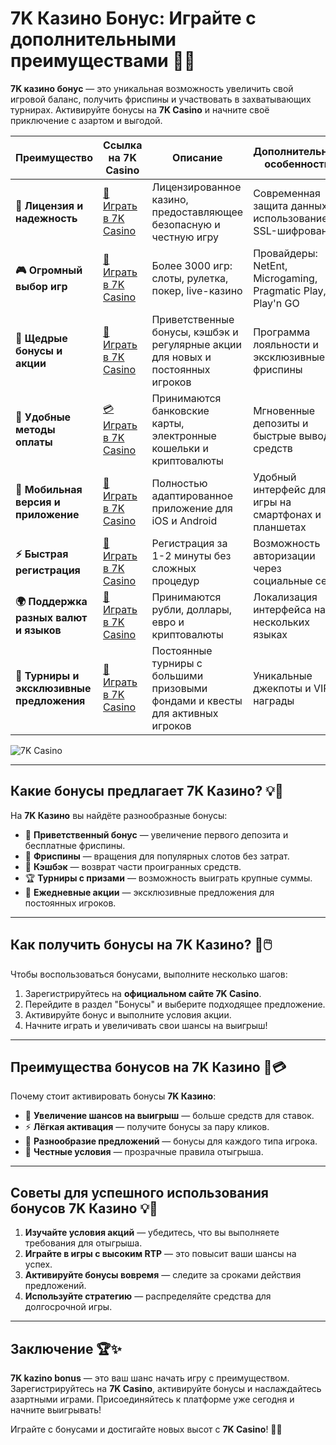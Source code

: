 # 7K Казино Бонус: Играйте с дополнительными преимуществами 🎁✨

**7K казино бонус** — это уникальная возможность увеличить свой игровой баланс, получить фриспины и участвовать в захватывающих турнирах. Активируйте бонусы на **7K Casino** и начните своё приключение с азартом и выгодой.

| **Преимущество**                      | **Ссылка на 7K Casino**                    | **Описание**                                       | **Дополнительные особенности**                     |
|----------------------------------------|--------------------------------------------|--------------------------------------------------|--------------------------------------------------|
| **🎰 Лицензия и надежность**           | [💎 Играть в 7K Casino](https://brandplay.link/BvQyFShp) | Лицензированное казино, предоставляющее безопасную и честную игру | Современная защита данных с использованием SSL-шифрования |
| **🎮 Огромный выбор игр**              | [🎉 Играть в 7K Casino](https://brandplay.link/BvQyFShp) | Более 3000 игр: слоты, рулетка, покер, live-казино | Провайдеры: NetEnt, Microgaming, Pragmatic Play, Play'n GO |
| **🎁 Щедрые бонусы и акции**           | [🎯 Играть в 7K Casino](https://brandplay.link/BvQyFShp) | Приветственные бонусы, кэшбэк и регулярные акции для новых и постоянных игроков | Программа лояльности и эксклюзивные фриспины |
| **💸 Удобные методы оплаты**           | [💳 Играть в 7K Casino](https://brandplay.link/BvQyFShp) | Принимаются банковские карты, электронные кошельки и криптовалюты | Мгновенные депозиты и быстрые выводы средств |
| **📱 Мобильная версия и приложение**   | [🚀 Играть в 7K Casino](https://brandplay.link/BvQyFShp) | Полностью адаптированное приложение для iOS и Android | Удобный интерфейс для игры на смартфонах и планшетах |
| **⚡ Быстрая регистрация**             | [🔑 Играть в 7K Casino](https://brandplay.link/BvQyFShp) | Регистрация за 1-2 минуты без сложных процедур | Возможность авторизации через социальные сети |
| **🌍 Поддержка разных валют и языков** | [💸 Играть в 7K Casino](https://brandplay.link/BvQyFShp) | Принимаются рубли, доллары, евро и криптовалюты | Локализация интерфейса на нескольких языках |
| **🏅 Турниры и эксклюзивные предложения** | [🎲 Играть в 7K Casino](https://brandplay.link/BvQyFShp) | Постоянные турниры с большими призовыми фондами и квесты для активных игроков | Уникальные джекпоты и VIP-награды |

![7K Casino](https://www.rpgnuke.ru/wp-content/uploads/2024/03/123123121221312.jpg)

---

## Какие бонусы предлагает 7K Казино? 💡🎰

На **7K Казино** вы найдёте разнообразные бонусы:

- 🎁 **Приветственный бонус** — увеличение первого депозита и бесплатные фриспины.
- 🎲 **Фриспины** — вращения для популярных слотов без затрат.
- 🌟 **Кэшбэк** — возврат части проигранных средств.
- 🏆 **Турниры с призами** — возможность выиграть крупные суммы.
- 🎀 **Ежедневные акции** — эксклюзивные предложения для постоянных игроков.

---

## Как получить бонусы на 7K Казино? 🚀🖱️

Чтобы воспользоваться бонусами, выполните несколько шагов:

1. Зарегистрируйтесь на **официальном сайте 7K Casino**.
2. Перейдите в раздел "Бонусы" и выберите подходящее предложение.
3. Активируйте бонус и выполните условия акции.
4. Начните играть и увеличивать свои шансы на выигрыш!

---

## Преимущества бонусов на 7K Казино 🌟💳

Почему стоит активировать бонусы **7K Казино**:

- 🎰 **Увеличение шансов на выигрыш** — больше средств для ставок.
- ⚡ **Лёгкая активация** — получите бонусы за пару кликов.
- 🎀 **Разнообразие предложений** — бонусы для каждого типа игрока.
- 🔐 **Честные условия** — прозрачные правила отыгрыша.

---

## Советы для успешного использования бонусов 7K Казино 💡🎯

1. **Изучайте условия акций** — убедитесь, что вы выполняете требования для отыгрыша.
2. **Играйте в игры с высоким RTP** — это повысит ваши шансы на успех.
3. **Активируйте бонусы вовремя** — следите за сроками действия предложений.
4. **Используйте стратегию** — распределяйте средства для долгосрочной игры.

---

## Заключение 🏆✨

**7K kazino bonus** — это ваш шанс начать игру с преимуществом. Зарегистрируйтесь на **7K Casino**, активируйте бонусы и наслаждайтесь азартными играми. Присоединяйтесь к платформе уже сегодня и начните выигрывать!

Играйте с бонусами и достигайте новых высот с **7K Casino**! 🎰✨
